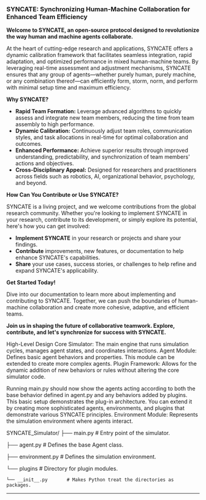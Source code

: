 ### SYNCATE: Synchronizing Human-Machine Collaboration for Enhanced Team Efficiency

**Welcome to SYNCATE, an open-source protocol designed to revolutionize the way human and machine agents collaborate.**

At the heart of cutting-edge research and applications, SYNCATE offers a dynamic calibration framework that facilitates seamless integration, rapid adaptation, and optimized performance in mixed human-machine teams. By leveraging real-time assessment and adjustment mechanisms, SYNCATE ensures that any group of agents—whether purely human, purely machine, or any combination thereof—can efficiently form, storm, norm, and perform with minimal setup time and maximum efficiency.

**Why SYNCATE?**

- **Rapid Team Formation:** Leverage advanced algorithms to quickly assess and integrate new team members, reducing the time from team assembly to high performance.
- **Dynamic Calibration:** Continuously adjust team roles, communication styles, and task allocations in real-time for optimal collaboration and outcomes.
- **Enhanced Performance:** Achieve superior results through improved understanding, predictability, and synchronization of team members' actions and objectives.
- **Cross-Disciplinary Appeal:** Designed for researchers and practitioners across fields such as robotics, AI, organizational behavior, psychology, and beyond.

**How Can You Contribute or Use SYNCATE?**

SYNCATE is a living project, and we welcome contributions from the global research community. Whether you're looking to implement SYNCATE in your research, contribute to its development, or simply explore its potential, here's how you can get involved:

- **Implement SYNCATE** in your research or projects and share your findings.
- **Contribute** improvements, new features, or documentation to help enhance SYNCATE's capabilities.
- **Share** your use cases, success stories, or challenges to help refine and expand SYNCATE's applicability.

**Get Started Today!**

Dive into our documentation to learn more about implementing and contributing to SYNCATE. Together, we can push the boundaries of human-machine collaboration and create more cohesive, adaptive, and efficient teams.

**Join us in shaping the future of collaborative teamwork. Explore, contribute, and let's synchronize for success with SYNCATE.**

High-Level Design
Core Simulator: The main engine that runs simulation cycles, manages agent states, and coordinates interactions.
Agent Module: Defines basic agent behaviors and properties. This module can be extended to create more complex agents.
Plugin Framework: Allows for the dynamic addition of new behaviors or rules without altering the core simulator code.

Running main.py should now show the agents acting according to both the base behavior defined in agent.py and any behaviors added by plugins. This basic setup demonstrates the plug-in architecture. You can extend it by creating more sophisticated agents, environments, and plugins that demonstrate various SYNCATE principles.
Environment Module: Represents the simulation environment where agents interact.

SYNCATE_Simulator/
├── main.py               # Entry point of the simulator.

├── agent.py              # Defines the base Agent class.

├── environment.py        # Defines the simulation environment.

└── plugins               # Directory for plugin modules.

    └── __init__.py       # Makes Python treat the directories as packages.


---
